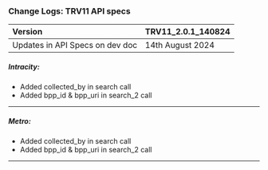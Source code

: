 ### Change Logs: TRV11 API specs

| Version                         | TRV11_2.0.1_140824 |
| :------------------------------ | :----------------- |
| Updates in API Specs on dev doc | 14th August 2024      |



##### Intracity:
- Added collected_by in search call
- Added bpp_id & bpp_uri in search_2 call

---

##### Metro:
- Added collected_by in search call
- Added bpp_id & bpp_uri in search_2 call
---
#####